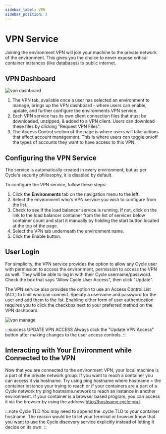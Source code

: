 ```yaml
---
sidebar_label: VPN
sidebar_position: 3
---
```

# VPN Service

Joining the environment VPN will join your machine to the private network of the environment. This gives you the choice to never expose critical container instances (like databases) to public internet.

## VPN Dashboard
![vpn dashboard](https://static.cycle.io/docs/environments/vpn-manage-markup.png)
1. The VPN tab, available once a user has selected an environment to manage, brings up the VPN dashboard - where users can enable, update, and further configure the environments VPN service.
2. Each VPN service has its own client connection files that must be downloaded, unzipped, & added to a VPN client.  Users can download these files by clicking "Request VPN Files".
3. The Access Control section of the page is where users will take actions that effect account management.  This is where users can toggle on/off the types of accounts they want to have access to this VPN.


## Configuring the VPN Service
The service is automatically created in every environment, but as per Cycle's security philosophy, it is disabled by default.

To configure the VPN service, follow these steps:

1. Click the **Environments** tab on the navigation menu to the left.
2. Select the environment who's VPN service you wish to configure from the list.
3. Check to see if the load balancer service is running. If not, click on the link to the load balancer container from the list of services below container count and start it manually by holding the start button located at the top of the page.
4. Select the VPN tab underneath the environment name.
5. Click the Enable button.


## User Login
For simplicity, the VPN service provides the option to allow any Cycle user with permission to access the environment, permission to access the VPN as well. They will be able to log in with their Cycle username/password. Check the box that says "Allow Cycle User Access", then click "Update".

The VPN service also provides the option to use an Access Control List (ACL) to limit who can connect. Specify a username and password for the user and add them to the list. Enabling either form of user authentication requires you to click the checkbox next to your preferred method on the VPN dashboard.

![vpn manage](https://static.cycle.io/docs/environments/vpn-custom-users.png)

:::success UPDATE VPN ACCESS
Always click the "Update VPN Access" button after making changes to the user access controls.
:::


## Interacting with Your Environment while Connected to the VPN

Now that you are connected to the environment VPN, your local machine is a part of the private network group. If you want to reach a container you can access it via hostname. Try using ping hostname where hostname = the container instance your trying to reach or if your containers are a part of a Cycle network try ping hostname.network to reach an instance in another environment. If your container is a browser based program, you can access it via the browser by using the address http://hostname.cycle:port.

:::note Cycle TLD
You may need to append the .cycle TLD to your container hostname. The reason would be to let your terminal or browser know that you want to use the Cycle discovery service explicitly instead of letting it decide on its own.
:::